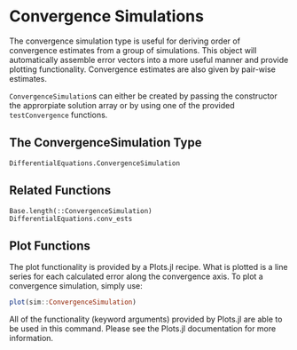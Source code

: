# Convergence Simulations

The convergence simulation type is useful for deriving order of convergence estimates
from a group of simulations. This object will automatically assemble error vectors
into a more useful manner and provide plotting functionality. Convergence estimates
are also given by pair-wise estimates.

`ConvergenceSimulation`s can either be created by passing the constructor the
approrpiate solution array or by using one of the provided `testConvergence` functions. 

## The ConvergenceSimulation Type

```@docs
DifferentialEquations.ConvergenceSimulation
```

## Related Functions

```@docs
Base.length(::ConvergenceSimulation)
DifferentialEquations.conv_ests
```

## Plot Functions

The plot functionality is provided by a Plots.jl recipe. What is plotted is a
line series for each calculated error along the convergence axis. To plot a
convergence simulation, simply use:

```julia
plot(sim::ConvergenceSimulation)
```

All of the functionality (keyword arguments) provided by Plots.jl are able to
be used in this command. Please see the Plots.jl documentation for more information.
